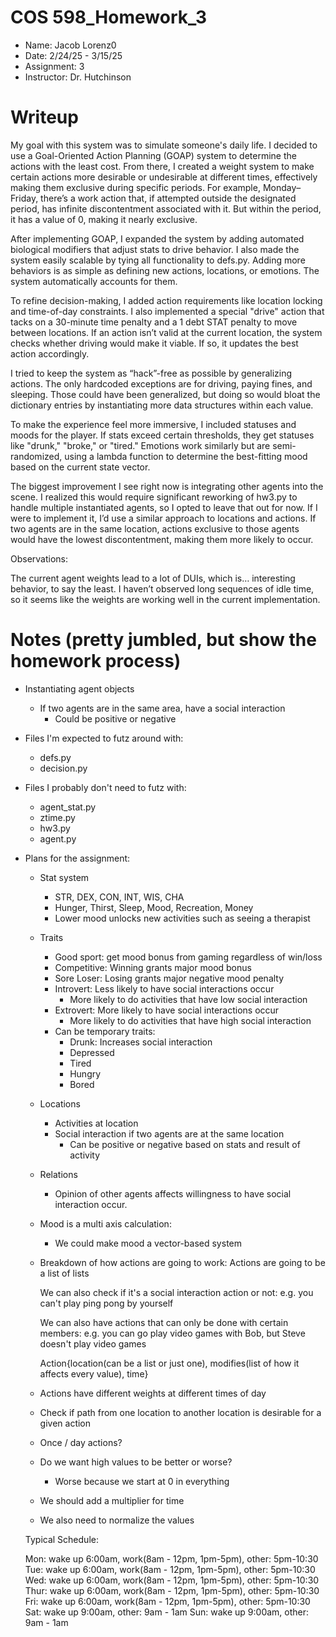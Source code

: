 # COS 598_Homework_3
- Name: Jacob Lorenz0
- Date: 2/24/25 - 3/15/25
- Assignment: 3
- Instructor: Dr. Hutchinson

# Writeup

My goal with this system was to simulate someone's daily life. I decided to use a Goal-Oriented Action Planning (GOAP) system to determine the actions with the least cost. From there, I created a weight system to make certain actions more desirable or undesirable at different times, effectively making them exclusive during specific periods. For example, Monday–Friday, there’s a work action that, if attempted outside the designated period, has infinite discontentment associated with it. But within the period, it has a value of 0, making it nearly exclusive.

After implementing GOAP, I expanded the system by adding automated biological modifiers that adjust stats to drive behavior. I also made the system easily scalable by tying all functionality to defs.py. Adding more behaviors is as simple as defining new actions, locations, or emotions. The system automatically accounts for them.

To refine decision-making, I added action requirements like location locking and time-of-day constraints. I also implemented a special "drive" action that tacks on a 30-minute time penalty and a 1 debt STAT penalty to move between locations. If an action isn’t valid at the current location, the system checks whether driving would make it viable. If so, it updates the best action accordingly.

I tried to keep the system as “hack”-free as possible by generalizing actions. The only hardcoded exceptions are for driving, paying fines, and sleeping. Those could have been generalized, but doing so would bloat the dictionary entries by instantiating more data structures within each value.

To make the experience feel more immersive, I included statuses and moods for the player. If stats exceed certain thresholds, they get statuses like "drunk," "broke," or "tired." Emotions work similarly but are semi-randomized, using a lambda function to determine the best-fitting mood based on the current state vector.

The biggest improvement I see right now is integrating other agents into the scene. I realized this would require significant reworking of hw3.py to handle multiple instantiated agents, so I opted to leave that out for now. If I were to implement it, I’d use a similar approach to locations and actions. If two agents are in the same location, actions exclusive to those agents would have the lowest discontentment, making them more likely to occur.

Observations:

The current agent weights lead to a lot of DUIs, which is… interesting behavior, to say the least.
I haven’t observed long sequences of idle time, so it seems like the weights are working well in the current implementation.


# Notes (pretty jumbled, but show the homework process)

- Instantiating agent objects
    - If two agents are in the same area, have a social interaction
        - Could be positive or negative   

- Files I'm expected to futz around with:
    - defs.py
    - decision.py
- Files I probably don't need to futz with:
    - agent_stat.py
    - ztime.py
    - hw3.py
    - agent.py

- Plans for the assignment:
    - Stat system
        - STR, DEX, CON, INT, WIS, CHA
        - Hunger, Thirst, Sleep, Mood, Recreation, Money
        - Lower mood unlocks new activities such as seeing a therapist
    - Traits
        - Good sport: get mood bonus from gaming regardless of win/loss
        - Competitive: Winning grants major mood bonus
        - Sore Loser: Losing grants major negative mood penalty
        - Introvert: Less likely to have social interactions occur
            - More likely to do activities that have low social interaction
        - Extrovert: More likely to have social interactions occur
            - More likely to do activities that have high social interaction
        - Can be temporary traits:
            - Drunk: Increases social interaction
            - Depressed
            - Tired
            - Hungry
            - Bored
    - Locations
        - Activities at location
        - Social interaction if two agents are at the same location
            - Can be positive or negative based on stats and result of activity
    - Relations
        - Opinion of other agents affects willingness to have social interaction occur.

    - Mood is a multi axis calculation:
        - We could make mood a vector-based system


    - Breakdown of how actions are going to work:
        Actions are going to be a list of lists

        We can also check if it's a social interaction action or not: e.g. you can't play ping pong by yourself

        We can also have actions that can only be done with certain members: e.g. you can go play video games with Bob, but Steve doesn't play video games
        
        Action{location(can be a list or just one), modifies(list of how it affects every value), time}


    - Actions have different weights at different times of day

    - Check if path from one location to another location is desirable for a given action

    - Once / day actions?

    - Do we want high values to be better or worse?
        - Worse because we start at 0 in everything

    - We should add a multiplier for time

    - We also need to normalize the values

    Typical Schedule:

    Mon: wake up 6:00am, work(8am - 12pm, 1pm-5pm), other: 5pm-10:30
    Tue: wake up 6:00am, work(8am - 12pm, 1pm-5pm), other: 5pm-10:30
    Wed: wake up 6:00am, work(8am - 12pm, 1pm-5pm), other: 5pm-10:30
    Thur: wake up 6:00am, work(8am - 12pm, 1pm-5pm), other: 5pm-10:30
    Fri: wake up 6:00am, work(8am - 12pm, 1pm-5pm), other: 5pm-10:30
    Sat: wake up 9:00am, other: 9am - 1am
    Sun: wake up 9:00am, other: 9am - 1am
